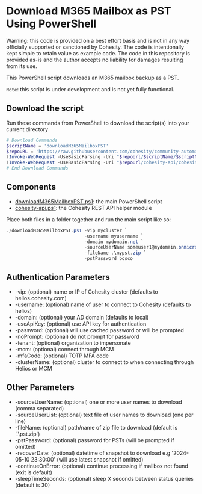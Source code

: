 # Download M365 Mailbox as PST Using PowerShell

Warning: this code is provided on a best effort basis and is not in any way officially supported or sanctioned by Cohesity. The code is intentionally kept simple to retain value as example code. The code in this repository is provided as-is and the author accepts no liability for damages resulting from its use.

This PowerShell script downloads an M365 mailbox backup as a PST.

`Note`: this script is under development and is not yet fully functional.

## Download the script

Run these commands from PowerShell to download the script(s) into your current directory

```powershell
# Download Commands
$scriptName = 'downloadM365MailboxPST'
$repoURL = 'https://raw.githubusercontent.com/cohesity/community-automation-samples/main/powershell'
(Invoke-WebRequest -UseBasicParsing -Uri "$repoUrl/$scriptName/$scriptName.ps1").content | Out-File "$scriptName.ps1"; (Get-Content "$scriptName.ps1") | Set-Content "$scriptName.ps1"
(Invoke-WebRequest -UseBasicParsing -Uri "$repoUrl/cohesity-api/cohesity-api.ps1").content | Out-File cohesity-api.ps1; (Get-Content cohesity-api.ps1) | Set-Content cohesity-api.ps1
# End Download Commands
```

## Components

* [downloadM365MailboxPST.ps1](https://raw.githubusercontent.com/cohesity/community-automation-samples/main/powershell/downloadM365MailboxPST/downloadM365MailboxPST.ps1): the main PowerShell script
* [cohesity-api.ps1](https://raw.githubusercontent.com/cohesity/community-automation-samples/main/powershell/cohesity-api/cohesity-api.ps1): the Cohesity REST API helper module

Place both files in a folder together and run the main script like so:

```powershell
./downloadM365MailboxPST.ps1 -vip mycluster `
                             -username myusername `
                             -domain mydomain.net `
                             -sourceUserName someuser1@mydomain.onmicrosoft.com, someuser2@mydomain.onmicrosoft.com `
                             -fileName .\mypst.zip `
                             -pstPassword bosco
```

## Authentication Parameters

* -vip: (optional) name or IP of Cohesity cluster (defaults to helios.cohesity.com)
* -username: (optional) name of user to connect to Cohesity (defaults to helios)
* -domain: (optional) your AD domain (defaults to local)
* -useApiKey: (optional) use API key for authentication
* -password: (optional) will use cached password or will be prompted
* -noPrompt: (optional) do not prompt for password
* -tenant: (optional) organization to impersonate
* -mcm: (optional) connect through MCM
* -mfaCode: (optional) TOTP MFA code
* -clusterName: (optional) cluster to connect to when connecting through Helios or MCM

## Other Parameters

* -sourceUserName: (optional) one or more user names to download (comma separated)
* -sourceUserList: (optional) text file of user names to download (one per line)
* -fileName: (optional) path/name of zip file to download (default is '.\pst.zip')
* -pstPassword: (optional) password for PSTs (will be prompted if omitted)
* -recoverDate: (optional) datetime of snapshot to download e.g '2024-05-10 23:30:00' (will use latest snapshot if omitted)
* -continueOnError: (optional) continue processing if mailbox not found (exit is default)
* -sleepTimeSeconds: (optional) sleep X seconds between status queries (default is 30)
